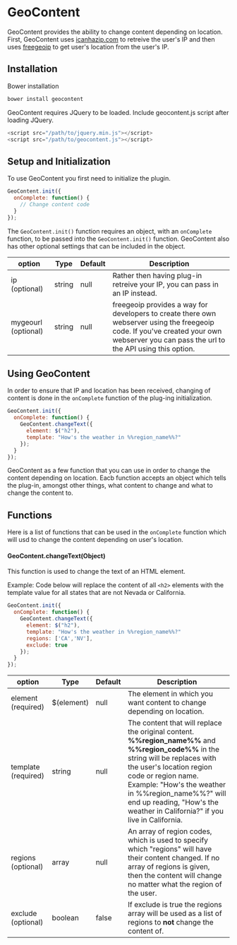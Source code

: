 GeoContent
============

GeoContent provides the ability to change content depending on location. First, GeoContent uses [icanhazip.com](https://major.io/icanhazip-com-faq/) to retreive the user's IP and then uses [freegeoip](http://freegeoip.net/) to get user's location from the user's IP.

## Installation
Bower installation 
```javascript
bower install geocontent
```
GeoContent requires JQuery to be loaded. Include geocontent.js script after loading JQuery.
```javascript
<script src="/path/to/jquery.min.js"></script>
<script src="/path/to/geocontent.js"></script>
```
## Setup and Initialization
To use GeoContent you first need to initialize the plugin.  
```javascript
GeoContent.init({
  onComplete: function() {
    // Change content code
  }
});
```
The `GeoContent.init()` function requires an object, with an `onComplete` function, to be passed into the `GeoContent.init()` function. GeoContent also has other optional settings that can be included in the object. 

option | Type | Default | Description
------ | ---- | ------- | -----------
ip (optional) | string | null | Rather then having plug-in retreive your IP, you can pass in an IP instead.
mygeourl (optional)|string|null| freegeoip provides a way for developers to create there own webserver using the freegeoip code. If you've created your own webserver you can pass the url to the API using this option.

## Using GeoContent
In order to ensure that IP and location has been received, changing of content is done in the `onComplete` function of the plug-ing initialization. 
```javascript
GeoContent.init({
  onComplete: function() {
    GeoContent.changeText({
      element: $("h2"),
      template: "How's the weather in %%region_name%%?"
    });
  }
});
```
GeoContent as a few function that you can use in order to change the content depending on location. Eacb function accepts an object which tells the plug-in, amongst other things, what content to change and what to change the content to. 

## Functions
Here is a list of functions that can be used in the `onComplete` function which will usd to change the content depending on user's location. 
#### GeoContent.changeText(Object)
This function is used to change the text of an HTML element.

Example: Code below will replace the content of all `<h2>` elements with the template value for all states that are not Nevada or California. 

```javascript
GeoContent.init({
  onComplete: function() {
    GeoContent.changeText({
      element: $("h2"),
      template: "How's the weather in %%region_name%%?"
      regions: ['CA','NV'],
      exclude: true
    });
  }
});
```
option | Type | Default | Description
------ | ---- | ------- | -----------
element (required) | $(element) |  null | The element in which you want content to change depending on location.
template (required) | string |  null | The content that will replace the original content. **%%region_name%%** and **%%region_code%%** in the string will be replaces with the user's location region code or region name. Example: "How's the weather in %%region_name%%?" will end up reading, "How's the weather in California?" if you live in California. 
regions (optional) | array |  null | An array of region codes, which is used to specify which "regions" will have their content changed. If no array of regions is given, then the content will change no matter what the region of the user. 
exclude (optional) | boolean |  false | If exclude is true the regions array will be used as a list of regions to **not** change the content of. 






